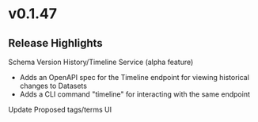 # v0.1.47

## Release Highlights

Schema Version History/Timeline Service (alpha feature)

* Adds an OpenAPI spec for the Timeline endpoint for viewing historical changes to Datasets
* Adds a CLI command "timeline" for interacting with the same endpoint

Update Proposed tags/terms UI
